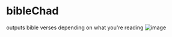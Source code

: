 # bibleChad
outputs bible verses depending on what you're reading
![image](https://user-images.githubusercontent.com/62782734/206837867-7c825e24-8046-4b2a-b3f8-f7b796a00616.png)
